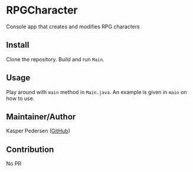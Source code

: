 # RPGCharacter
Console app that creates and modifies RPG characters
## Install
 Clone the repository.
 Build and run `Main`.
## Usage
 Play around with `main` method in `Main.java`.
 An example is given in `main` on how to use.

## Maintainer/Author
 Kasper Pedersen ([GitHub](https://github.com/kpedersenIC3))
 
## Contribution
  No PR
